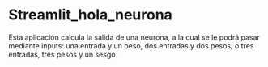 # Streamlit_hola_neurona
Esta aplicación calcula la salida de una neurona, a la cual se le podrá pasar mediante inputs: una entrada y un peso, dos entradas y dos pesos, o tres entradas, tres pesos y un sesgo
